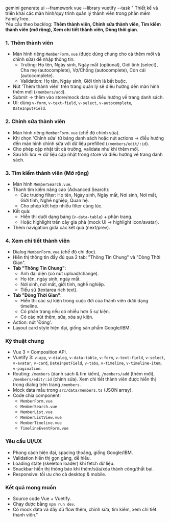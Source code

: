 gemini generate ui --framework vue --library vuetify --task "
Thiết kế và triển khai các màn hình/quy trình quản lý thành viên trong phần mềm FamilyTree.  
Yêu cầu theo backlog: **Thêm thành viên, Chỉnh sửa thành viên, Tìm kiếm thành viên (mở rộng), Xem chi tiết thành viên, Dòng thời gian**.  

### 1. Thêm thành viên
- Màn hình riêng `MemberForm.vue` (được dùng chung cho cả thêm mới và chỉnh sửa) để nhập thông tin:
  - Trường: Họ tên, Ngày sinh, Ngày mất (optional), Giới tính (select), Cha mẹ (autocomplete), Vợ/Chồng (autocomplete), Con cái (autocomplete).
  - Validation: Họ tên, Ngày sinh, Giới tính là bắt buộc.
- Nút 'Thêm thành viên' trên trang quản lý sẽ điều hướng đến màn hình thêm mới (`/members/add`).
- Submit → thêm vào store/mock data và điều hướng về trang danh sách.
- UI: dùng `v-form`, `v-text-field`, `v-select`, `v-autocomplete`, `DateInputField`.

### 2. Chỉnh sửa thành viên
- Màn hình riêng `MemberForm.vue` (chế độ chỉnh sửa).
- Khi chọn 'Chỉnh sửa' từ bảng danh sách hoặc nút actions → điều hướng đến màn hình chỉnh sửa với dữ liệu prefilled (`/members/edit/:id`).
- Cho phép cập nhật tất cả trường, validate như khi thêm mới.
- Sau khi lưu → dữ liệu cập nhật trong store và điều hướng về trang danh sách.

### 3. Tìm kiếm thành viên (Mở rộng)
- Màn hình `MemberSearch.vue`.
- Thanh tìm kiếm nâng cao (Advanced Search):
  - Các trường filter: Họ tên, Ngày sinh, Ngày mất, Nơi sinh, Nơi mất, Giới tính, Nghề nghiệp, Quan hệ.
  - Cho phép kết hợp nhiều filter cùng lúc.
- Kết quả:
  - Hiển thị dưới dạng bảng (`v-data-table`) + phân trang.
  - Hoặc highlight trên cây gia phả (mock UI → highlight icon/avatar).
- Thêm navigation giữa các kết quả (next/prev).

### 4. Xem chi tiết thành viên
- Dialog `MemberForm.vue` (chế độ chỉ đọc).
- Hiển thị thông tin đầy đủ qua 2 tab: "Thông Tin Chung" và "Dòng Thời Gian".
- **Tab "Thông Tin Chung"**:
  - Ảnh đại diện (có nút upload/change).
  - Họ tên, ngày sinh, ngày mất.
  - Nơi sinh, nơi mất, giới tính, nghề nghiệp.
  - Tiểu sử (textarea rich text).
- **Tab "Dòng Thời Gian"**:
  - Hiển thị các sự kiện trong cuộc đời của thành viên dưới dạng timeline.
  - Có phân trang nếu có nhiều hơn 5 sự kiện.
  - Có các nút thêm, sửa, xóa sự kiện.
- Action: nút 'Đóng'.
- Layout card style hiện đại, giống sản phẩm Google/IBM.

### Kỹ thuật chung
- Vue 3 + Composition API.
- Vuetify 3: `v-app`, `v-dialog`, `v-data-table`, `v-form`, `v-text-field`, `v-select`, `v-avatar`, `v-card`, `DateInputField`, `v-tabs`, `v-timeline`, `v-timeline-item`, `v-pagination`.
- Routing: `/members` (danh sách & tìm kiếm), `/members/add` (thêm mới), `/members/edit/:id` (chỉnh sửa). Xem chi tiết thành viên được hiển thị trong dialog trên trang `/members`.
- Mock data mẫu trong `src/data/members.ts` (JSON array).
- Code chia component:
  - `MemberForm.vue`
  - `MemberSearch.vue`
  - `MemberList.vue`
  - `MemberListView.vue`
  - `MemberTimeline.vue`
  - `TimelineEventForm.vue`

### Yêu cầu UI/UX
- Phong cách hiện đại, spacing thoáng, giống Google/IBM.
- Validation hiển thị gọn gàng, dễ hiểu.
- Loading state (skeleton loader) khi fetch dữ liệu.
- Snackbar hiển thị thông báo khi thêm/sửa/xóa thành công/thất bại.
- Responsive: tối ưu cho cả desktop & mobile.

### Kết quả mong muốn
- Source code Vue + Vuetify.
- Chạy được bằng `npm run dev`.
- Có mock data và đầy đủ flow thêm, chỉnh sửa, tìm kiếm, xem chi tiết thành viên."